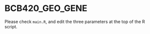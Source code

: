# BCB420_GEO_GENE

Please check `main.R`, and edit the three parameters at the top of the R script.

